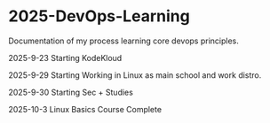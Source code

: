 # 2025-DevOps-Learning
Documentation of my process learning core devops principles.

2025-9-23 Starting KodeKloud

2025-9-29 Starting Working in Linux as main school and work distro.

2025-9-30 Starting Sec + Studies

2025-10-3 Linux Basics Course Complete

